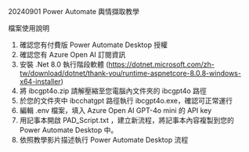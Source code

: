 20240901 Power Automate 輿情擷取教學

檔案使用說明
1. 確認您有付費版 Power Automate Desktop 授權
2. 確認您有 Azure Open AI 訂閱資訊
3. 安裝 .Net 8.0 執行階段軟體
   (https://dotnet.microsoft.com/zh-tw/download/dotnet/thank-you/runtime-aspnetcore-8.0.8-windows-x64-installer)
4. 將 ibcgpt4o.zip 請解壓縮至您電腦內文件夾的 ibcgpt4o 路徑
5. 於您的文件夾中 ibcchatgpt 路徑執行 ibcgpt4o.exe，確認可正常運行
6. 編輯 .env 檔案，填入 Azure Open AI GPT-4o mini 的 API key
7. 用記事本開啟 PAD_Script.txt ，建立新流程，將記事本內容複製到您的 Power Automate Desktop 中。
8. 依照教學影片描述執行 Power Automate Desktop 流程
